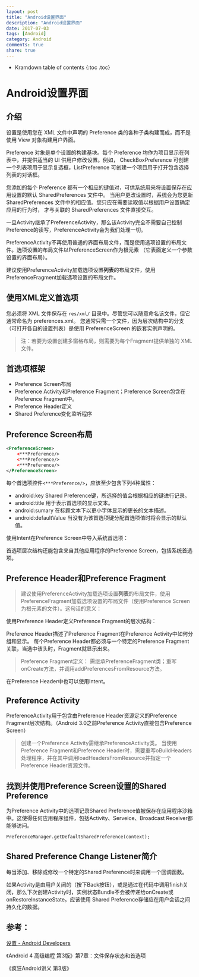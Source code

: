 ```yaml
---
layout: post
title: "Android设置界面"
description: "Android设置界面"
date: 2017-07-03
tags: [Android]
category: Android
comments: true
share: true
---
```



* Kramdown table of contents
{:toc .toc}


# Android设置界面




## 介绍

设置是使用您在 XML 文件中声明的 Preference 类的各种子类构建而成，而不是使用 View 对象构建用户界面。

Preference 对象是单个设置的构建基块。每个 Preference 均作为项目显示在列表中，并提供适当的 UI 供用户修改设置。例如，
CheckBoxPreference 可创建一个列表项用于显示复选框，ListPreference 可创建一个项目用于打开包含选择列表的对话框。

您添加的每个 Preference 都有一个相应的键值对，可供系统用来将设置保存在应用设置的默认 SharedPreferences 文件中。
当用户更改设置时，系统会为您更新 SharedPreferences 文件中的相应值。您只应在需要读取值以根据用户设置确定应用的行为时，
才与关联的 SharedPreferences 文件直接交互。

一旦Activity继承了PreferenceActivity，那么该Activity完全不需要自己控制Preference的读写，PreferenceActivity会为我们处理一切。

PreferenceActivity不再使用普通的界面布局文件，而是使用选项设置的布局文件。选项设置的布局文件以PreferenceScreen作为根元素
（它表面定义一个参数设置的界面布局）。

建议使用PreferenceActivity加载选项设置**列表**的布局文件，使用PreferenceFragment加载选项设置的布局文件。


## 使用XML定义首选项

您必须将 XML 文件保存在 `res/xml/` 目录中。尽管您可以随意命名该文件，但它通常命名为 preferences.xml。 
您通常只需一个文件，因为层次结构中的分支（可打开各自的设置列表）是使用 PreferenceScreen 的嵌套实例声明的。

> 注：若要为设置创建多窗格布局，则需要为每个Fragment提供单独的 XML 文件。


## 首选项框架

- Preference Screen布局
- Preference Activity和Preference Fragment；Preference Screen包含在Preference Fragment中。
- Preference Header定义
- Shared Preference变化监听程序



## Preference Screen布局

```xml
<PreferenceScreen>
	<***Preference/>
	<***Preference/>
	<***Preference/>
</PreferenceScreen>
```


每个首选项控件`<***Preference/>`，应该至少包含下列4种属性：

- android:key   Shared Preference键，所选择的值会根据相应的键进行记录。
- android:title  用于表示首选项的显示文本。
- android:sumary  在标题文本下以更小字体显示的更长的文本描述。
- android:defaultValue  当没有为该首选项键分配首选项值时将会显示的默认值。


使用Intent在Preference Screen中导入系统首选项：

首选项层次结构还能包含来自其他应用程序的Preference Screen，包括系统首选项。

## Preference Header和Preference Fragment

> 建议使用PreferenceActivity加载选项设置**列表**的布局文件，使用PreferenceFragment加载选项设置的布局文件（使用Preference Screen为根元素的文件）。这句话的意义：  

使用Preference Header定义Preference Fragment的层次结构：

Preference Header描述了Preference Fragment在Preference Activity中如何分组和显示。
每个Preference Header都必须与一个特定的Preference Fragment关联，当选中该头时，Fragment就显示出来。

> Preference Fragment定义： 需继承PreferenceFragment类；重写onCreate方法，并调用addPreferencesFromResource方法。

在Preference Header中也可以使用Intent。

## Preference Activity

PreferenceActivity用于包含由Preference Header资源定义的Preference Fragment层次结构。（Android 3.0之前Preference Activity直接包含Preference Screen）

> 创建一个Preference Activity需继承PreferenceActivity类。
> 当使用Preference Fragment和Preference Header时，需要重写oBuildHeaders处理程序，并在其中调用loadHeadersFromResource并指定一个Preference Header资源文件。


## 找到并使用Preference Screen设置的Shared Preference

为Preference Activity中的选项记录Shared Preference值被保存在应用程序沙箱中。这使得任何应用程序组件，包括Activity、Serveice、Broadcast Receiver都能够访问。

```
PreferenceManager.getDefaultSharedPreference(context);
```


## Shared Preference Change Listener简介

每当添加、移除或修改一个特定的Shared Preference时来调用一个回调函数。

如果Activity是由用户关闭的（按下Back按钮），或是通过在代码中调用finish关闭，那么下次创建Activity时，实例状态Bundle不会被传递给onCreate或
onRestoreInstanceState。应该使用 Shared Preference存储应在用户会话之间持久化的数据。



## 参考：

[设置 - Android Developers](https://developer.android.com/guide/topics/ui/settings.html "设置 - Android Developers")

《Android 4 高级编程 第3版》第7章：文件保存状态和首选项

《疯狂Android讲义 第3版》
